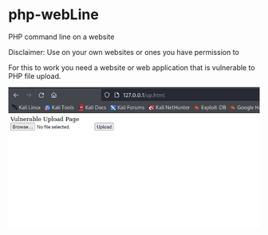 # php-webLine
PHP command line on a website

Disclaimer: Use on your own websites or ones you have permission to

For this to work you need a website or web application that is vulnerable to PHP file upload.

![](/assets/vulnerable_page.png)

